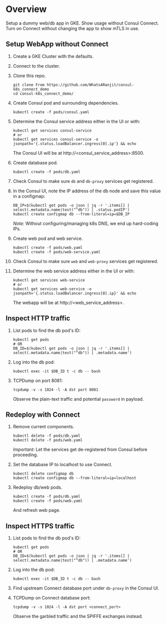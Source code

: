# Overview

Setup a dummy web/db app in GKE.  Show usage without Consul Connect.  Turn on Connect without changing the app to show mTLS in use.

## Setup WebApp without Connect

1. Create a GKE Cluster with the defaults.

1. Connect to the cluster.

1. Clone this repo.
    ```
    git clone From https://github.com/WhatsARanjit/consul-k8s_connect_demo
    cd consul-k8s_connect_demo/
    ```

1. Create Consul pod and surrounding dependencies.
    ```
    kubectl create -f pods/consul.yaml
    ```

1. Determine the Consul service address either in the UI or with:
    ```
    kubectl get services consul-service
    # or
    kubectl get services consul-service -o jsonpath='{.status.loadBalancer.ingress[0].ip'} && echo
    ```
    The Consul UI will be at http://<consul_service_address>:8500.

1. Create database pod.
    ```
    kubectl create -f pods/db.yaml
    ```

1. Check Consul to make sure `db` and `db-proxy` services get registered.

1. In the Consul UI, note the IP address of the db node and save this value in a configmap:
    ```
    DB_IP=$(kubectl get pods -o json | jq -r '.items[] | select(.metadata.name|test("^db")) | .status.podIP')
    kubectl create configmap db --from-literal=ip=$DB_IP
    ```
    _Note:_ Without configuring/managing k8s DNS, we end up hard-coding IPs.

1. Create web pod and web service.
    ```
    kubectl create -f pods/web.yaml
    kubectl create -f pods/web-service.yaml
    ```

1. Check Consul to make sure `web` and `web-proxy` services get registered.

1. Determine the web service address either in the UI or with:
    ```
    kubectl get services web-service
    # or
    kubectl get services web-service -o jsonpath='{.status.loadBalancer.ingress[0].ip}' && echo
    ```
    The webapp will be at http://<web_service_address>.

## Inspect HTTP traffic

1. List pods to find the db pod's ID:
    ```
    kubectl get pods
    # OR
    DB_ID=$(kubectl get pods -o json | jq -r '.items[] | select(.metadata.name|test("^db")) | .metadata.name')
    ```

1. Log into the db pod:
    ```
    kubectl exec -it $DB_ID t -c db -- bash
    ```

1. TCPDump on port 8081:
    ```
    tcpdump -v -s 1024 -l -A dst port 8081
    ```
    Observe the plain-text traffic and potential `password` in payload.

## Redeploy with Connect

1. Remove current components.
    ```
    kubectl delete -f pods/db.yaml
    kubectl delete -f pods/web.yaml
    ```
    _Important:_ Let the services get de-registered from Consul before proceeding.

1. Set the database IP to localhost to use Connect.
    ```
    kubectl delete configmap db
    kubectl create configmap db --from-literal=ip=localhost
    ```

1. Redeploy db/web pods.
    ```
    kubectl create -f pods/db.yaml
    kubectl create -f pods/web.yaml
    ```
    And refresh web page.

## Inspect HTTPS traffic

1. List pods to find the db pod's ID:
    ```
    kubectl get pods
    # OR
    DB_ID=$(kubectl get pods -o json | jq -r '.items[] | select(.metadata.name|test("^db")) | .metadata.name')
    ```

1. Log into the db pod:
    ```
    kubectl exec -it $DB_ID t -c db -- bash
    ```

1. Find upstream Connect database port under `db-proxy` in the Consul UI.

1. TCPDump on Connect database port:
    ```
    tcpdump -v -s 1024 -l -A dst port <connect_port>
    ```
    Observe the garbled traffic and the SPIFFE exchanges instead.

